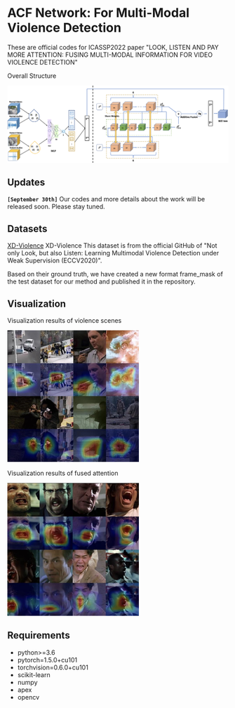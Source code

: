 # ACF Network: For Multi-Modal Violence Detection 
	
These are official codes for ICASSP2022 paper "LOOK, LISTEN AND PAY MORE ATTENTION: FUSING MULTI-MODAL INFORMATION FOR VIDEO VIOLENCE DETECTION"

Overall Structure 

![](architecture.jpg)

## Updates
**`[September 30th]`** 
Our codes and more details about the work will be released soon. Please stay tuned.

## Datasets
[XD-Violence](https://roc-ng.github.io/XD-Violence/)
XD-Violence This dataset is from the official GitHub of "Not only Look, but also Listen: Learning Multimodal Violence Detection under Weak Supervision (ECCV2020)".

Based on their ground truth, we have created a new format frame_mask of the test dataset for our method and published it in the repository.

## Visualization
 Visualization results of violence scenes
 
![](violence%20maps-1.jpg)

 Visualization results of fused attention
 
![](violence%20maps-2.jpg)

## Requirements
- python>=3.6
- pytorch=1.5.0+cu101
- torchvision=0.6.0+cu101
- scikit-learn
- numpy
- apex
- opencv
